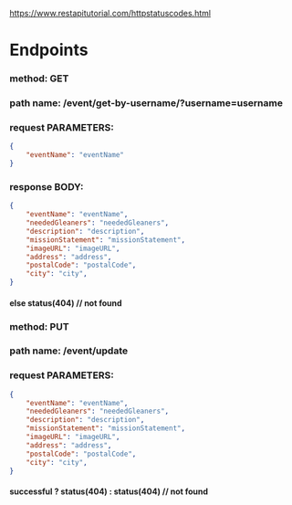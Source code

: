 https://www.restapitutorial.com/httpstatuscodes.html
# Endpoints


### method: GET
### path name: /event/get-by-username/?username=username
### request PARAMETERS:
```JSON
{
    "eventName": "eventName"
}
```
### response BODY:
```JSON
{
    "eventName": "eventName",
    "neededGleaners": "neededGleaners",
    "description": "description",
    "missionStatement": "missionStatement",
    "imageURL": "imageURL",
    "address": "address",
    "postalCode": "postalCode",
    "city": "city",
}
```
#### else status(404) // not found

### method: PUT
### path name: /event/update
### request PARAMETERS:
```JSON
{
    "eventName": "eventName",
    "neededGleaners": "neededGleaners",
    "description": "description",
    "missionStatement": "missionStatement",
    "imageURL": "imageURL",
    "address": "address",
    "postalCode": "postalCode",
    "city": "city",
}
```

#### successful ? status(404) : status(404) // not found